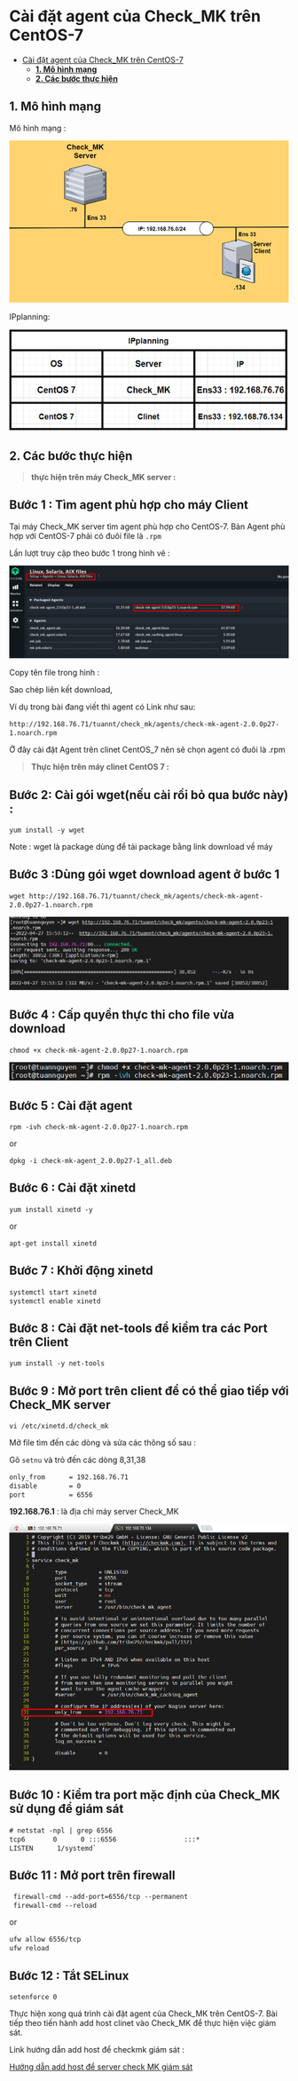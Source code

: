 # Cài đặt agent của Check_MK trên CentOS-7

- [Cài đặt agent của Check_MK trên CentOS-7](#cài-đặt-agent-của-check_mk-trên-centos-7)
  - [**1. Mô hình mạng**](#1-mô-hình-mạng)
  - [**2. Các bước thực hiện**](#2-các-bước-thực-hiện)

## **1. Mô hình mạng** 


Mô hình mạng :

![](../image/agent_0.png)



IPplanning:

![](../image/agnet_2.png)

## **2. Các bước thực hiện**

> **thực hiện trên máy Check_MK server :**


**<h2>Bước 1 : Tìm agent phù hợp cho máy Client</h2>**

Tại máy Check_MK server tìm agent phù hợp cho CentOS-7. Bản Agent phù hợp với CentOS-7 phải có đuôi file là `.rpm`

Lần lượt truy cập theo bước 1 trong hình vẽ :

![](../image/agent_1.png)


Copy tên file trong hình : 


Sao chép liên kết download, 

Ví dụ trong bài đang viết thì agent có Link như sau: 


```
http://192.168.76.71/tuannt/check_mk/agents/check-mk-agent-2.0.0p27-1.noarch.rpm
```


 Ở đây cài đặt Agent trên clinet CentOS_7 nên sẽ chọn agent có đuôi là .rpm


> **Thực hiện trên máy clinet CentOS 7 :**

**<h2>Bước 2: Cài gói wget(nếu cài rồi bỏ qua bước này) :**</h2>


```
yum install -y wget
```


Note : wget là package dùng để tải package bằng link download về máy


**<h2>Bước 3 :Dùng gói wget download agent ở bước 1**</h2>

```
wget http://192.168.76.71/tuannt/check_mk/agents/check-mk-agent-2.0.0p27-1.noarch.rpm
```
![](../image/agnet_3.png)

**<h2>Bước 4 : Cấp quyền thực thi cho file vừa download**</h2>

```
chmod +x check-mk-agent-2.0.0p27-1.noarch.rpm
```
![](../image/agnet_4.png)

**<h2>Bước 5 : Cài đặt agent**</h2>

```
rpm -ivh check-mk-agent-2.0.0p27-1.noarch.rpm
```

or

```
dpkg -i check-mk-agent_2.0.0p27-1_all.deb
```

**<h2>Bước 6 : Cài đặt xinetd**</h2>

```
yum install xinetd -y
```

or

```
apt-get install xinetd
```


**<h2>Bước 7 : Khởi động xinetd**</h2>

```
systemctl start xinetd
systemctl enable xinetd
```

**<h2>Bước 8 : Cài đặt net-tools để kiểm tra các Port trên Client**</h2>

```
yum install -y net-tools
```

**<h2>Bước 9 : Mở port trên client để có thể giao tiếp với Check_MK server**</h2>

```
vi /etc/xinetd.d/check_mk
```

Mở file tìm đến các dòng và sửa các thông số sau :

Gõ `setnu` và trỏ đến các dòng 8,31,38

```
only_from      = 192.168.76.71
disable        = 0
port           = 6556
```

**192.168.76.1** : là địa chỉ máy server Check_MK

![](../image/agnet_6.png)

**<h2>Bước 10 : Kiểm tra port mặc định của Check_MK sử dụng để giám sát**</h2>

```
# netstat -npl | grep 6556
tcp6       0      0 :::6556                 :::*                    LISTEN      1/systemd`
```

**<h2>Bước 11 : Mở port trên firewall </h2>**

```
 firewall-cmd --add-port=6556/tcp --permanent
 firewall-cmd --reload
```
or
```
ufw allow 6556/tcp
ufw reload
```

**<h2>Bước 12 : Tắt SELinux**</h2>

```
setenforce 0
```


Thực hiện xong quá trình cài đặt agent của Check_MK trên CentOS-7. Bài tiếp theo tiến hành add host clinet vào Check_MK để thực hiện việc giám sát.

Link hướng dẫn add host để checkmk giám sát :

[Hướng dẫn add host để server check MK giám sát ](./add_host_CheckMk_C7.md)

